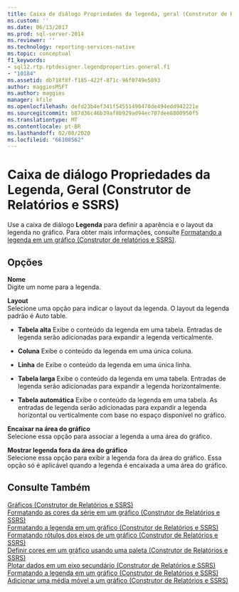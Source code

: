 ```yaml
---
title: Caixa de diálogo Propriedades da legenda, geral (Construtor de Relatórios e SSRS) | Microsoft Docs
ms.custom: ''
ms.date: 06/13/2017
ms.prod: sql-server-2014
ms.reviewer: ''
ms.technology: reporting-services-native
ms.topic: conceptual
f1_keywords:
- sql12.rtp.rptdesigner.legendproperties.general.f1
- "10184"
ms.assetid: db718f8f-f185-422f-871c-96f0749e5893
author: maggiesMSFT
ms.author: maggies
manager: kfile
ms.openlocfilehash: defd23b4ef341f54551490470de494edd942221e
ms.sourcegitcommit: b87d36c46b39af8b929ad94ec707dee8800950f5
ms.translationtype: MT
ms.contentlocale: pt-BR
ms.lasthandoff: 02/08/2020
ms.locfileid: "66108562"
---
```

# <a name="legend-properties-dialog-box-general-report-builder-and-ssrs"></a>Caixa de diálogo Propriedades da Legenda, Geral (Construtor de Relatórios e SSRS)
  Use a caixa de diálogo **Legenda** para definir a aparência e o layout da legenda no gráfico. Para obter mais informações, consulte [Formatando a legenda em um gráfico &#40;Construtor de relatórios e SSRS&#41;](report-design/chart-legend-formatting-report-builder.md).  
  
## <a name="options"></a>Opções  
 **Nome**  
 Digite um nome para a legenda.  
  
 **Layout**  
 Selecione uma opção para indicar o layout da legenda. O layout da legenda padrão é Auto table.  
  
-   **Tabela alta** Exibe o conteúdo da legenda em uma tabela. Entradas de legenda serão adicionadas para expandir a legenda verticalmente.  
  
-   **Coluna** Exibe o conteúdo da legenda em uma única coluna.  
  
-   **Linha** de Exibe o conteúdo da legenda em uma única linha.  
  
-   **Tabela larga** Exibe o conteúdo da legenda em uma tabela. Entradas de legenda serão adicionadas para expandir a legenda horizontalmente.  
  
-   **Tabela automática** Exibe o conteúdo da legenda em uma tabela. As entradas de legenda serão adicionadas para expandir a legenda horizontal ou verticalmente com base no espaço disponível no gráfico.  
  
 **Encaixar na área do gráfico**  
 Selecione essa opção para associar a legenda a uma área do gráfico.  
  
 **Mostrar legenda fora da área do gráfico**  
 Selecione essa opção para exibir a legenda fora da área do gráfico. Essa opção só é aplicável quando a legenda é encaixada a uma área do gráfico.  
  
## <a name="see-also"></a>Consulte Também  
 [Gráficos &#40;Construtor de Relatórios e SSRS&#41;](report-design/charts-report-builder-and-ssrs.md)   
 [Formatando as cores da série em um gráfico &#40;Construtor de Relatórios e SSRS&#41;](report-design/formatting-series-colors-on-a-chart-report-builder-and-ssrs.md)   
 [Formatando a legenda em um gráfico &#40;Construtor de Relatórios e SSRS&#41;](report-design/chart-legend-formatting-report-builder.md)   
 [Formatando rótulos dos eixos de um gráfico &#40;Construtor de Relatórios e SSRS&#41;](report-design/formatting-axis-labels-on-a-chart-report-builder-and-ssrs.md)   
 [Definir cores em um gráfico usando uma paleta &#40;Construtor de Relatórios e SSRS&#41;](report-design/define-colors-on-a-chart-using-a-palette-report-builder-and-ssrs.md)   
 [Plotar dados em um eixo secundário &#40;Construtor de Relatórios e SSRS&#41;](report-design/plot-data-on-a-secondary-axis-report-builder-and-ssrs.md)   
 [Formatando a legenda em um gráfico &#40;Construtor de Relatórios e SSRS&#41;](report-design/chart-legend-formatting-report-builder.md)   
 [Adicionar uma média móvel a um gráfico &#40;Construtor de Relatórios e SSRS&#41;](report-design/add-a-moving-average-to-a-chart-report-builder-and-ssrs.md)  
  
  
